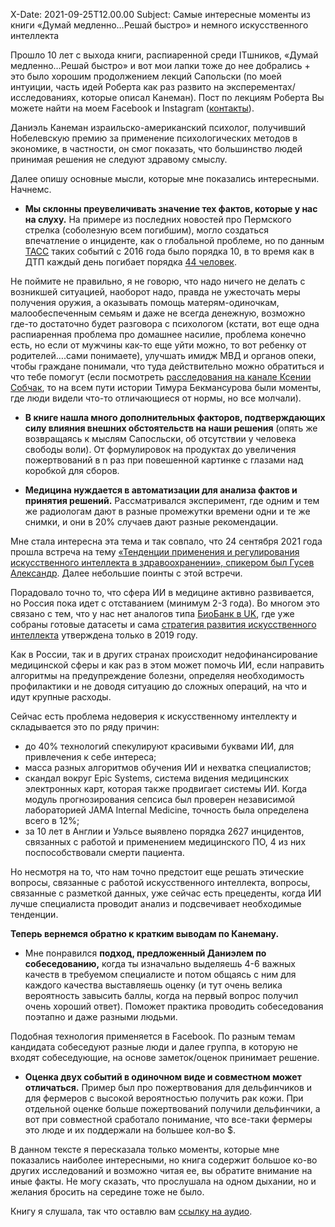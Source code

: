 X-Date: 2021-09-25T12.00.00
Subject: Самые интересные моменты из книги «Думай медленно…Решай быстро» и немного искусственного интеллекта

Прошло 10 лет с выхода книги, распиаренной среди ITшников, «Думай медленно…Решай быстро» и вот мои лапки тоже до нее добрались + это было хорошим продолжением лекций Сапольски (по моей интуиции, часть идей Роберта как раз развито на эксперементах/исследованиях, которые описал Канеман). Пост по лекциям Роберта Вы можете найти на моем Facebook и Instagram ([контакты](https://vmatveeva.com/contact/)).

Даниэль Канеман израильско-американский психолог, получивший Нобелевскую премию за применение психологических методов в экономике, в частности, он смог показать, что большинство людей принимая решения не следуют здравому смыслу.

Далее опишу основные мысли, которые мне показались интересными. 
Начнемс.

- **Мы склонны преувеличивать значение тех фактов, которые у нас на слуху.** На примере из последних новостей про Пермского стрелка (соболезную всем погибшим), могло создаться впечатление о инциденте, как о глобальной проблеме, но по данным [ТАСС](https://tass.ru/info/12452757) таких событий с 2016 года было порядка 10, в то время как в ДТП каждый день погибает порядка [44 человек](https://journal.tinkoff.ru/stat-dtp/). 

Не поймите не правильно, я не говорю, что надо ничего не делать с возникшей ситуацией, наоборот надо, правда не ужесточать меры получения оружия, а оказывать помощь матерям-одиночкам, малообеспеченным семьям и даже не всегда денежную, возможно где-то достаточно будет разговора с психологом (кстати, вот еще одна распиаренная проблема про домашнее насилие, проблема конечно есть, но если от мужчины как-то еще уйти можно, то вот ребенку от родителей….сами понимаете), улучшать имидж МВД  и органов опеки, чтобы граждане понимали, что туда действительно можно обратиться и что тебе помогут (если посмотреть [расследования на канале Ксении Собчак](https://www.youtube.com/watch?v=msboFEAdQiQ), то на всем пути истории Тимура Бекмансурова были моменты, где люди видели что-то отличающиеся от нормы, но все молчали).

- **В книге нашла много дополнительных факторов, подтверждающих силу влияния внешних обстоятельств на наши решения** (опять же возвращаясь к мыслям Сапосльски, об отсутствии у человека свободы воли). От формулировок на продуктах до увеличения пожертвований в n раз при повешенной картинке с глазами над коробкой для сборов. 

- **Медицина нуждается в автоматизации для анализа фактов и принятия решений.** Рассматривался эксперимент, где одним и тем же радиологам дают в разные промежутки времени одни и те же снимки, и они в 20% случаев дают разные рекомендации.

Мне стала интересна эта тема и так совпало, что 24 сентября 2021 года прошла встреча на тему [«Тенденции применения и регулирования искусственного интеллекта в здравоохранении», спикером был Гусев Александр](https://www.youtube.com/watch?v=B8IWykCmmCo). Далее небольшие поинты с этой встречи.

Порадовало точно то, что сфера ИИ в медицине активно развивается, но Россия пока идет с отставанием (минимум 2-3 года). Во многом это связано с тем, что у нас нет аналогов типа [БиоБанк в UK](https://www.ukbiobank.ac.uk/), где уже собраны готовые датасеты и сама [стратегия развития искусственного интеллекта](https://tass.ru/ekonomika/6988396) утверждена только в 2019 году.

Как в России, так и в других странах происходит недофинансирование медицинской сферы и как раз в этом может помочь ИИ, если направить алгоритмы на предупреждение болезни, определяя необходимость профилактики и не доводя ситуацию до сложных операций, на что и идут крупные расходы.

Сейчас есть проблема недоверия к искусственному интеллекту и складывается это по ряду причин:

- до 40% технологий спекулируют красивыми буквами ИИ, для привлечения к себе интереса;
- масса разных алгоритмов обучения ИИ и нехватка специалистов;
- скандал вокруг Epic Systems, система видения медицинских электронных карт, которая также продвигает системы ИИ. Когда модуль прогнозирования сепсиса был проверен независимой лабораторией JAMA Internal Medicine, точность была определена всего в 12%;
- за 10 лет в Англии и Уэльсе выявлено порядка 2627 инцидентов, связанных с работой и применением медицинского ПО, 4 из них поспособствовали смерти пациента.

Но несмотря на то, что нам точно предстоит еще решать этические вопросы, связанные с работой искусственного интеллекта, вопросы, связанные с разметкой данных, уже сейчас есть прецеденты, когда ИИ лучше специалиста проводит анализ и подсвечивает необходимые тенденции.

**Теперь вернемся обратно к кратким выводам по Канеману.**

- Мне понравился **подход, предложенный Даниэлем по собеседованию,** когда ты изначально выделяешь 4-6 важных качеств в требуемом специалисте и потом общаясь с ним для каждого качества выставляешь оценку (и тут очень велика вероятность завысить баллы, когда на первый вопрос получил очень хороший ответ). Поможет практика проводить собеседования поэтапно и даже разными людьми. 

Подобная технология применяется в Facebook. По разным темам кандидата собеседуют разные люди и далее группа, в которую не входят собеседующие, на основе заметок/оценок принимает решение. 

- **Оценка двух событий в одиночном виде и совместном может отличаться.** Пример был про пожертвования для дельфинчиков и для фермеров с высокой вероятностью получить рак кожи. При отдельной оценке больше пожертвований получили дельфинчики, а вот при совместной сработало понимание, что все-таки фермеры это люде и их поддержали на большее кол-во $. 

В данном тексте я пересказала только моменты, которые мне показались наиболее интересными, но книга содержит большое ко-во других исследований и возможно читая ее, вы обратите внимание на иные факты. Не могу сказать, что прослушала на одном дыхании, но и желания бросить на середине тоже не было. 

Книгу я слушала, так что оставлю вам [ссылку на аудио](https://audiobook-mp3.com/audio-871-dumajj-medlenno-reshajj-bystro).

